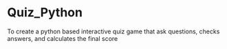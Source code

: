 # Quiz_Python
To create a python based interactive quiz game that ask questions, checks answers, and calculates the final score
